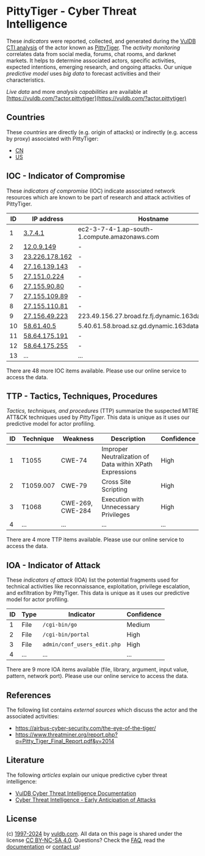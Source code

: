 # PittyTiger - Cyber Threat Intelligence

These _indicators_ were reported, collected, and generated during the [VulDB CTI analysis](https://vuldb.com/?kb.cti) of the actor known as [PittyTiger](https://vuldb.com/?actor.pittytiger). The _activity monitoring_ correlates data from social media, forums, chat rooms, and darknet markets. It helps to determine associated actors, specific activities, expected intentions, emerging research, and ongoing attacks. Our unique _predictive model_ uses _big data_ to forecast activities and their characteristics.

_Live data_ and more _analysis capabilities_ are available at [https://vuldb.com/?actor.pittytiger](https://vuldb.com/?actor.pittytiger)

## Countries

These _countries_ are directly (e.g. origin of attacks) or indirectly (e.g. access by proxy) associated with PittyTiger:

* [CN](https://vuldb.com/?country.cn)
* [US](https://vuldb.com/?country.us)

## IOC - Indicator of Compromise

These _indicators of compromise_ (IOC) indicate associated network resources which are known to be part of research and attack activities of PittyTiger.

ID | IP address | Hostname | Campaign | Confidence
-- | ---------- | -------- | -------- | ----------
1 | [3.7.4.1](https://vuldb.com/?ip.3.7.4.1) | ec2-3-7-4-1.ap-south-1.compute.amazonaws.com | - | Medium
2 | [12.0.9.149](https://vuldb.com/?ip.12.0.9.149) | - | - | High
3 | [23.226.178.162](https://vuldb.com/?ip.23.226.178.162) | - | - | High
4 | [27.16.139.143](https://vuldb.com/?ip.27.16.139.143) | - | - | High
5 | [27.151.0.224](https://vuldb.com/?ip.27.151.0.224) | - | - | High
6 | [27.155.90.80](https://vuldb.com/?ip.27.155.90.80) | - | - | High
7 | [27.155.109.89](https://vuldb.com/?ip.27.155.109.89) | - | - | High
8 | [27.155.110.81](https://vuldb.com/?ip.27.155.110.81) | - | - | High
9 | [27.156.49.223](https://vuldb.com/?ip.27.156.49.223) | 223.49.156.27.broad.fz.fj.dynamic.163data.com.cn | - | High
10 | [58.61.40.5](https://vuldb.com/?ip.58.61.40.5) | 5.40.61.58.broad.sz.gd.dynamic.163data.com.cn | - | High
11 | [58.64.175.191](https://vuldb.com/?ip.58.64.175.191) | - | - | High
12 | [58.64.175.255](https://vuldb.com/?ip.58.64.175.255) | - | - | High
13 | ... | ... | ... | ...

There are 48 more IOC items available. Please use our online service to access the data.

## TTP - Tactics, Techniques, Procedures

_Tactics, techniques, and procedures_ (TTP) summarize the suspected MITRE ATT&CK techniques used by _PittyTiger_. This data is unique as it uses our predictive model for actor profiling.

ID | Technique | Weakness | Description | Confidence
-- | --------- | -------- | ----------- | ----------
1 | T1055 | CWE-74 | Improper Neutralization of Data within XPath Expressions | High
2 | T1059.007 | CWE-79 | Cross Site Scripting | High
3 | T1068 | CWE-269, CWE-284 | Execution with Unnecessary Privileges | High
4 | ... | ... | ... | ...

There are 4 more TTP items available. Please use our online service to access the data.

## IOA - Indicator of Attack

These _indicators of attack_ (IOA) list the potential fragments used for technical activities like reconnaissance, exploitation, privilege escalation, and exfiltration by PittyTiger. This data is unique as it uses our predictive model for actor profiling.

ID | Type | Indicator | Confidence
-- | ---- | --------- | ----------
1 | File | `/cgi-bin/go` | Medium
2 | File | `/cgi-bin/portal` | High
3 | File | `admin/conf_users_edit.php` | High
4 | ... | ... | ...

There are 9 more IOA items available (file, library, argument, input value, pattern, network port). Please use our online service to access the data.

## References

The following list contains _external sources_ which discuss the actor and the associated activities:

* https://airbus-cyber-security.com/the-eye-of-the-tiger/
* https://www.threatminer.org/report.php?q=Pitty_Tiger_Final_Report.pdf&y=2014

## Literature

The following _articles_ explain our unique predictive cyber threat intelligence:

* [VulDB Cyber Threat Intelligence Documentation](https://vuldb.com/?kb.cti)
* [Cyber Threat Intelligence - Early Anticipation of Attacks](https://www.scip.ch/en/?labs.20201022)

## License

(c) [1997-2024](https://vuldb.com/?kb.changelog) by [vuldb.com](https://vuldb.com/?kb.about). All data on this page is shared under the license [CC BY-NC-SA 4.0](https://creativecommons.org/licenses/by-nc-sa/4.0/). Questions? Check the [FAQ](https://vuldb.com/?kb.faq), read the [documentation](https://vuldb.com/?kb) or [contact us](https://vuldb.com/?contact)!
